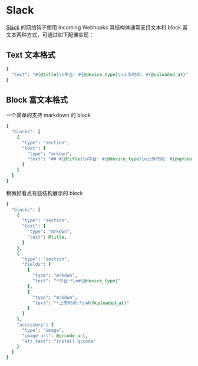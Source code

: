 # Slack

[Slack](https://api.slack.com/messaging/webhooks) 的网络钩子使用 Incoming Webhooks 其结构体通常支持文本和 block 富文本两种方式，可通过如下配置实现：

## Text 文本格式

```ruby
{
  "text": "#{@title}\n平台: #{@device_type}\n上传时间: #{@uploaded_at}"
}
```

## Block 富文本格式

一个简单的支持 markdown 的 block

```ruby
{
  "blocks": [
    {
      "type": "section",
      "text": {
        "type": "mrkdwn",
        "text": "## #{@title}\n平台: #{@device_type}\n上传时间: #{@uploaded_at}\n安装二维码:\n![qrcode](#{@qrcode_url})"
      }
    }
  ]
}
```

稍微好看点有些结构展示的 block

```ruby
{
  "blocks": [
    {
      "type": "section",
      "text": {
        "type": "mrkdwn",
        "text": @title,
      }
    },
    {
      "type": "section",
      "fields": [
        {
          "type": "mrkdwn",
          "text": "*平台:*\n#{@device_type}"
        },
        {
          "type": "mrkdwn",
          "text": "*上传时间:*\n#{@uploaded_at}"
        }
      ]
    },
    "accessory": {
      "type": "image",
      "image_url": @qrcode_url,
      "alt_text": "install qrcode"
    }
  ]
}
```
